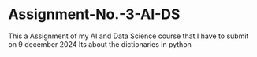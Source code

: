 # Assignment-No.-3-AI-DS
This a Assignment of my AI and Data Science course that I have to submit on 9 december 2024
Its about the dictionaries in python